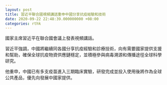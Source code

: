 ```yaml
---
layout: post
title: 習近平聯合國視頻講話重申中國分享抗疫經驗和技術
date: 2020-09-22 22:48:39.000000000 +08:00
categories: rthk
---
```


國家主席習近平在聯合國會議上發表視頻講話。

習近平強調，中國將繼續同各國分享抗疫經驗和診療技術，向有需要國家提供支援和幫助，確保全球抗疫物資供應鏈穩定，並積極參與病毒溯源和傳播途徑全球科學研究。

他重申，中國已有多支疫苗進入三期臨床實驗，研發完成並投入使用後將作為全球公共產品，優先向發展中國家提供。
